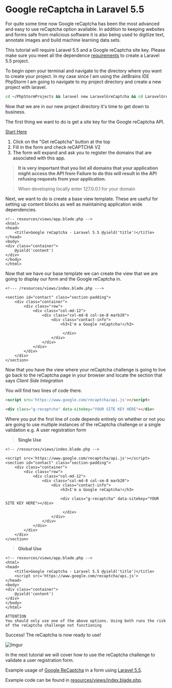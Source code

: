 # Google reCaptcha in Laravel 5.5

For quite some time now Google reCaptcha has been the most advanced and easy to use reCaptcha option available. In addition to keeping
websites and forms safe from malicious software it is also being used to digitize text, annotate images and build machine learning data sets.

This tutorial will require Laravel 5.5 and a Google reCaptcha site key. Please make sure you meet all the dependence [requirements](https://laravel.com/docs/5.5/installation) to create a
Laravel 5.5 project.

To begin open your terminal and navigate to the directory where you want to create your project. In my case since I am using the JetBrains IDE
PhpStorm I am going to navigate to my project directory and create a new project with laravel. 

```Bash
cd ~/PhpStormProjects && laravel new LaravelGreCaptcha && cd LaravelGreCaptcha/
```

Now that we are in our new project directory it's time to get down to business. 

The first thing we want to do is get a site key for the Google reCaptcha API.

[Start Here](https://www.google.com/recaptcha/intro/)

1. Click on the "Get reCaptcha" button at the top
2. Fill in the form and check reCAPTCHA V2
3. The form will expand and ask you to register the domains that are associated with this app.
> **It is very important that you list all domains that your application might access the API from**
> **Failure to do this will result in the API refusing requests from your application.**

> When developing locally enter 127.0.0.1 for your domain

Next,  we want to do is create a base view template. These are useful for setting up content blocks as well as maintaining
application wide dependencies.

```Blade
<!-- resources/views/app.blade.php -->
<html>
<head>
    <title>Google reCaptcha - Laravel 5.5 @yield('title')</title>
</head>
<body>
<div class="container">
    @yield('content')
</div>
</body>
</html>
```

Now that we have our base template we can create the view that we are going to display our form and the Google reCaptcha in. 

```Blade
<!--- /resources/views/index.blade.php --->

<section id="contact" class="section-padding">
    <div class="container">
        <div class="row">
            <div class="col-md-12">
                <div class="col-md-8 col-sm-8 marb20">
                    <div class="contact-info">
                        <h3>I'm a Google reCaptcha!</h3>
                        
                         </div>
                    </div>
                </div>
            </div>
        </div>
    </div>
</section>
```

Now that you have the view where your reCaptcha challenge is going to live go back to the reCaptcha page in your browser
and locate the section that says *Client Side Integration* 

You will find two lines of code there.

```html
<script src='https://www.google.com/recaptcha/api.js'></script>
```

```html
<div class="g-recaptcha" data-sitekey="YOUR SITE KEY HERE"></div>
```

Where you put the first line of code depends entirely on whether or not you are going to use multiple instances of the
reCaptcha challenge or a single validation e.g. A user registration form

> **Single Use**
```Blade
<!-- /resources/views/index.blade.php -->

<script src='https://www.google.com/recaptcha/api.js'></script> 
<section id="contact" class="section-padding">
    <div class="container">
        <div class="row">
            <div class="col-md-12">
                <div class="col-md-8 col-sm-8 marb20">
                    <div class="contact-info">
                        <h3>I'm a Google reCaptcha!</h3>
                        
                        <div class="g-recaptcha" data-sitekey="YOUR SITE KEY HERE"></div>
                        
                         </div>
                    </div>
                </div>
            </div>
        </div>
    </div>
</section>
```

> **Global Use**
```Blade
<!-- resources/views/app.blade.php -->
<html>
<head>
    <title>Google reCaptcha - Laravel 5.5 @yield('title')</title>
    <script src='https://www.google.com/recaptcha/api.js'>
</head>
<body>
<div class="container">
    @yield('content')
</div>
</body>
</html>
```

```
ATTENTION
You should only use one of the above options. Using both runs the risk of the reCaptcha challenge not functioning
```
Success! The reCaptcha is now ready to use!

![Imgur](https://i.imgur.com/TNiseSd.png)

In the next tutorial we will cover how to use the reCaptcha challenge to validate a user registration form.









Example usage of [Google ReCaptcha](https://www.google.com/recaptcha) in a form using [Laravel 5.5](https://laravel.com/docs/5.5/installation).

Example code can be found in [resources/views/index.blade.php](https://github.com/LilyBell/laravelgrecaptcha/blob/master/resources/views/test.blade.php).
